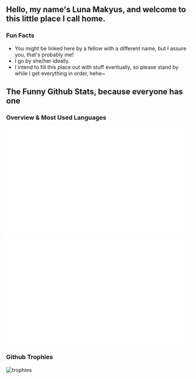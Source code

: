 ## Hello, my name's Luna Makyus, and welcome to this little place I call home.
### Fun Facts
- You might be linked here by a fellow with a different name, but I assure you, that's probably me!
- I go by she/her ideally.
- I intend to fill this place out with stuff eventually, so please stand by while I get everything in order, hehe~

## The Funny Github Stats, because everyone has one

### Overview & Most Used Languages
![overview](https://raw.githubusercontent.com/VirdanTheBurden/VirdanTheBurden/main/generated/overview.svg?#gh-dark-mode-only)
![languages](https://raw.githubusercontent.com/VirdanTheBurden/VirdanTheBurden/main/generated/languages.svg?#gh-dark-mode-only)

### Github Trophies
![trophies](https://github-profile-trophy.vercel.app/?username=VirdanTheBurden&theme=onedark&column=-1&no-bg=true&no-frame=true)
